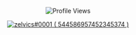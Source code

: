 

<p align="center"> <img src="https://komarev.com/ghpvc/?username=zelvics" alt="Profile Views" /> </p>  

<p align="center">
  <a href="https://discord.com/users/456857241593708554">
     <img src="https://discord.c99.nl/widget/theme-5/544586957452345374.png" alt="zelvics#0001 ( 544586957452345374 )"/>
       </a>
</p>
